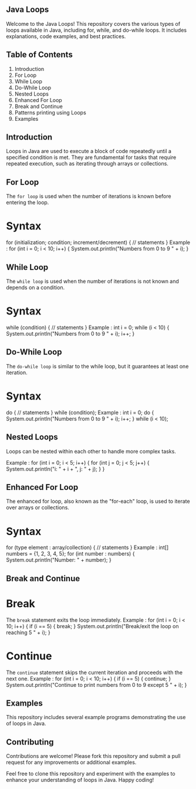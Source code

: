 ## Java Loops 
Welcome to the Java Loops! This repository covers the various types of loops available in Java, including for, while, and do-while loops.
It includes explanations, code examples, and best practices.

## Table of Contents
1. Introduction
2. For Loop
3. While Loop
4. Do-While Loop
5. Nested Loops
6. Enhanced For Loop
7. Break and Continue
8. Patterns printing using Loops
9. Examples

## Introduction
Loops in Java are used to execute a block of code repeatedly until a specified condition is met.
They are fundamental for tasks that require repeated execution, such as iterating through arrays or collections.

## For Loop
The `for loop` is used when the number of iterations is known before entering the loop.

# Syntax
for (initialization; condition; increment/decrement) {
    // statements
}
Example : 
for (int i = 0; i < 10; i++) {
    System.out.println("Numbers from 0 to 9  " + i);
}

## While Loop
The `while loop` is used when the number of iterations is not known and depends on a condition.

# Syntax
while (condition) {
    // statements
}
Example : 
int i = 0;
while (i < 10) {
    System.out.println("Numbers from 0 to 9 " + i);
    i++;
}

## Do-While Loop
The `do-while loop` is similar to the while loop, but it guarantees at least one iteration.

# Syntax
do {
    // statements
} while (condition);
Example : 
int i = 0;
do {
    System.out.println("Numbers from 0 to 9 " + i);
    i++;
} while (i < 10);

## Nested Loops
Loops can be nested within each other to handle more complex tasks.

Example : 
for (int i = 0; i < 5; i++) {
    for (int j = 0; j < 5; j++) {
        System.out.println("i: " + i + ", j: " + j);
    }
}

## Enhanced For Loop
The enhanced for loop, also known as the "for-each" loop, is used to iterate over arrays or collections.

# Syntax
for (type element : array/collection) {
    // statements
}
Example : 
int[] numbers = {1, 2, 3, 4, 5};
for (int number : numbers) {
    System.out.println("Number: " + number);
} 

## Break and Continue
# Break
The `break` statement exits the loop immediately.
Example : 
for (int i = 0; i < 10; i++) {
    if (i == 5) {
        break;
    }
    System.out.println("Break/exit the loop on reaching 5 " + i);
}

# Continue
The `continue` statement skips the current iteration and proceeds with the next one.
Example : 
for (int i = 0; i < 10; i++) {
    if (i == 5) {
        continue;
    }
    System.out.println("Continue to print numbers from 0 to 9 except 5 " + i);
}

## Examples
This repository includes several example programs demonstrating the use of loops in Java. 

## Contributing
Contributions are welcome! Please fork this repository and submit a pull request for any improvements or additional examples.

Feel free to clone this repository and experiment with the examples to enhance your understanding of loops in Java. Happy coding!







